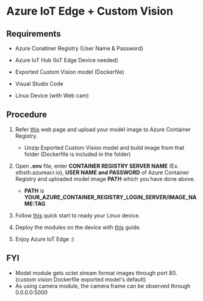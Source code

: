 # Azure IoT Edge + Custom Vision
## Requirements
- Azure Conatiner Registry (User Name & Password)

- Azure IoT Hub (IoT Edge Device needed)

- Exported Custom Vision model (Dockerfile)

- Visual Studio Code

- Linux Device (with Web cam)

## Procedure
1. Refer [this](https://docs.microsoft.com/en-us/azure/container-registry/container-registry-get-started-docker-cli#prerequisites) web page and upload your model image to Azure Container Registry.
	- Unzip Exported Custom Vision model and build image from that folder (Dockerfile is included in the folder)

2. Open **.env** file, enter **CONTAINER REGISTRY SERVER NAME** (Ex. sthsth.azureacr.io), **USER NAME and PASSWORD** of Azure Container Registry and uploaded model image **PATH** which you have done above.
	- **PATH** is **YOUR\_AZURE\_CONTAINER\_REGISTRY\_LOGIN_SERVER/IMAGE\_NAME:TAG**

3. Follow [this](https://docs.microsoft.com/en-us/azure/iot-edge/quickstart-linux) quick start to ready your Linux device.

4. Deploy the modules on the device with [this](https://docs.microsoft.com/en-us/azure/iot-edge/tutorial-develop-for-linux#build-and-push-your-solution) guide.

5. Enjoy Azure IoT Edge :)

## FYI
- Model module gets octet stream format images through port 80. (custom vision Dockerfile exported model's default)
- As using camera module, the camera frame can be observed through 0.0.0.0:5000
